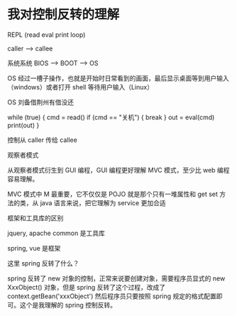 # 我对控制反转的理解

REPL (read eval print loop)

caller --> callee

系统系统 BIOS --> BOOT --> OS

OS 经过一槽子操作，也就是开始时日常看到的画面，最后显示桌面等到用户输入（windows）或者打开 shell 等待用户输入（Linux）

OS 刘备借荆州有借没还

while (true) {
    cmd = read()
    if (cmd == "关机") {
        break
    }
    out = eval(cmd)
    print(out)
}

控制从 caller 传给 callee


观察者模式

从观察者模式衍生到 GUI 编程，GUI 编程更好理解 MVC 模式，至少比 web 编程容易理解。

MVC 模式中 M 最重要，它不仅仅是 POJO 就是那个只有一堆属性和 get set 方法的类，从 java 语言来说，把它理解为 service 更加合适


框架和工具库的区别

jquery, apache common 是工具库

spring, vue 是框架

这里 spring 反转了什么？

spring 反转了 new 对象的控制，正常来说要创建对象，需要程序员显式的 new XxxObject() 对象，但是 spring 反转了这个过程，改成了 context.getBean('xxxObject') 然后程序员只要按照 spring 规定的格式配置即可。这个是我理解的 spring 控制反转。
